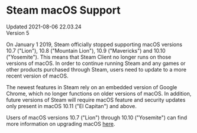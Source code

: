 # Steam macOS Support
Updated 2021-08-06 22.03.24  
Version 5  

On January 1 2019, Steam officially stopped supporting macOS versions 10.7 ("Lion"), 10.8 ("Mountain Lion"), 10.9 ("Mavericks") and 10.10 ("Yosemite"). This means that Steam Client no longer runs on those versions of macOS. In order to continue running Steam and any games or other products purchased through Steam, users need to update to a more recent version of macOS.  
  
The newest features in Steam rely on an embedded version of Google Chrome, which no longer functions on older versions of macOS. In addition, future versions of Steam will require macOS feature and security updates only present in macOS 10.11 ("El Capitan") and above.  
  
Users of macOS versions 10.7 ("Lion") through 10.10 ("Yosemite") can find more information on upgrading macOS [here](https://www.apple.com/macos/how-to-upgrade/).